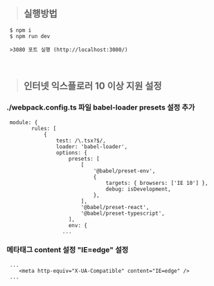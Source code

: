 > ## 실행방법
```
 $ npm i
 $ npm run dev 
 
 >3080 포트 실행 (http://localhost:3080/)
```
<br/>


 > ## 인터넷 익스플로러 10 이상 지원 설정 
### ./webpack.config.ts 파일 babel-loader presets 설정 추가 
```
 module: {
        rules: [
            {
                test: /\.tsx?$/,
                loader: 'babel-loader',
                options: {
                    presets: [
                        [
                            '@babel/preset-env',
                            {
                                targets: { browsers: ['IE 10'] },
                                debug: isDevelopment,
                            },
                        ],
                        '@babel/preset-react',
                        '@babel/preset-typescript',
                    ],
                    env: {
                  ...
```

### 메타태그 content 설정 "IE=edge" 설정
```
 ... 
    <meta http-equiv="X-UA-Compatible" content="IE=edge" />
 ...
```
